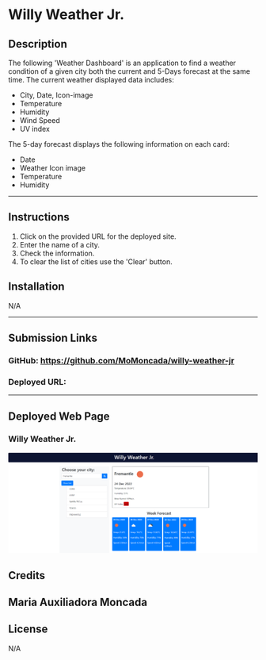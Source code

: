 # Willy Weather Jr.
## Description
The following 'Weather Dashboard' is an application to find a weather condition of a given city both the current and 5-Days forecast at the same time.
The current weather displayed data includes:
- City, Date, Icon-image
- Temperature
- Humidity
- Wind Speed
- UV index

The 5-day forecast displays the following information on each card:
- Date
- Weather Icon image
- Temperature
- Humidity

-------------------

## Instructions
1. Click on the provided URL for the deployed site.
2. Enter the name of a city.
3. Check the information.
4. To clear the list of cities use the 'Clear' button.



## Installation

N/A

--------------------

## Submission Links

### GitHub: https://github.com/MoMoncada/willy-weather-jr

### Deployed URL: 


---------------------

## Deployed Web Page

### Willy Weather Jr.
![Forecast](./assets/images/willy-png.png)




## Credits
Maria Auxiliadora Moncada 
------------ 


## License
N/A

